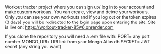 Workout tracker project where you can sign up/ log in to your account and make custom workouts. You can create, view and delete your workouts. Only you can see your own workouts and if you log out or the token expires (3 days) you will be redirected to the login page upon entering the site.
Site is live on: https://workout-tracker-85w6.onrender.com

If you clone the repository you will need a .env file with:
PORT= any port number
MONGO_URI= URI link from your Mongo Atlas db
SECRET= JWT secret (any string you want)
